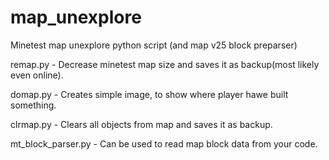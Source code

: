 map_unexplore
=============

Minetest map unexplore python script (and map v25 block preparser)

remap.py - Decrease minetest map size and saves it as backup(most likely even online).

domap.py - Creates simple image, to show where player hawe built something.

clrmap.py - Clears all objects from map and saves it as backup.

mt_block_parser.py - Can be used to read map block data from your code.

